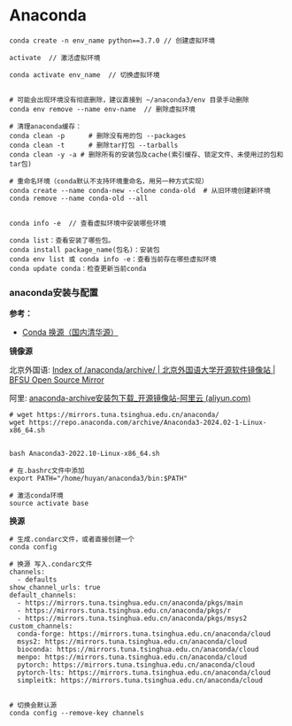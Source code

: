 # Anaconda



```shell
conda create -n env_name python==3.7.0 // 创建虚拟环境

activate  // 激活虚拟环境

conda activate env_name  // 切换虚拟环境


# 可能会出现环境没有彻底删除，建议直接到 ~/anaconda3/env 目录手动删除
conda env remove --name env-name  // 删除虚拟环境

# 清理anaconda缓存：
conda clean -p      # 删除没有用的包 --packages
conda clean -t      # 删除tar打包 --tarballs
conda clean -y -a # 删除所有的安装包及cache(索引缓存、锁定文件、未使用过的包和tar包)

# 重命名环境（conda默认不支持环境重命名，用另一种方式实现）
conda create --name conda-new --clone conda-old  # 从旧环境创建新环境
conda remove --name conda-old --all


conda info -e  // 查看虚拟环境中安装哪些环境

conda list：查看安装了哪些包。
conda install package_name(包名)：安装包
conda env list 或 conda info -e：查看当前存在哪些虚拟环境
conda update conda：检查更新当前conda
```



### anaconda安装与配置

**参考：**

- [Conda 换源（国内清华源）](https://www.quanxiaoha.com/conda/conda-update-channel.html) 

**镜像源**

北京外国语: [Index of /anaconda/archive/ | 北京外国语大学开源软件镜像站 | BFSU Open Source Mirror](https://mirrors.bfsu.edu.cn/anaconda/archive/?C=M&O=D)

阿里: [anaconda-archive安装包下载_开源镜像站-阿里云 (aliyun.com)](https://mirrors.aliyun.com/anaconda/archive/?spm=a2c6h.25603864.0.0.1f024eb9sBVnQc)

```shell
# wget https://mirrors.tuna.tsinghua.edu.cn/anaconda/
wget https://repo.anaconda.com/archive/Anaconda3-2024.02-1-Linux-x86_64.sh


bash Anaconda3-2022.10-Linux-x86_64.sh

# 在.bashrc文件中添加
export PATH="/home/huyan/anaconda3/bin:$PATH"

# 激活conda环境
source activate base
```

**换源**

```shell
# 生成.condarc文件，或者直接创建一个
conda config 

# 换源 写入.condarc文件
channels:
  - defaults
show_channel_urls: true
default_channels:
  - https://mirrors.tuna.tsinghua.edu.cn/anaconda/pkgs/main
  - https://mirrors.tuna.tsinghua.edu.cn/anaconda/pkgs/r
  - https://mirrors.tuna.tsinghua.edu.cn/anaconda/pkgs/msys2
custom_channels:
  conda-forge: https://mirrors.tuna.tsinghua.edu.cn/anaconda/cloud
  msys2: https://mirrors.tuna.tsinghua.edu.cn/anaconda/cloud
  bioconda: https://mirrors.tuna.tsinghua.edu.cn/anaconda/cloud
  menpo: https://mirrors.tuna.tsinghua.edu.cn/anaconda/cloud
  pytorch: https://mirrors.tuna.tsinghua.edu.cn/anaconda/cloud
  pytorch-lts: https://mirrors.tuna.tsinghua.edu.cn/anaconda/cloud
  simpleitk: https://mirrors.tuna.tsinghua.edu.cn/anaconda/cloud


# 切换会默认源
conda config --remove-key channels
```

